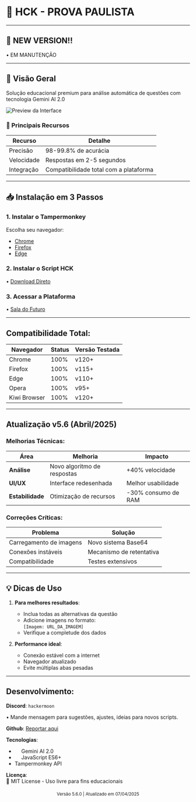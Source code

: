# 🚀 HCK - PROVA PAULISTA

---
## 📢 NEW VERSION!!

• EM MANUTENÇÃO

---

## 📌 Visão Geral
Solução educacional premium para análise automática de questões com tecnologia Gemini AI 2.0

![Preview da Interface](https://cdn.discordapp.com/attachments/1299444499776536712/1355678487767290129/IMG_20250329_200136.jpg?ex=67f25f3a&is=67f10dba&hm=5baf953d855e05b64f70a60c6f6997b4f95d1a91585466b3dfeb587bdff7a02f&)

### 🎯 Principais Recursos
| Recurso | Detalhe |
|---------|---------|
| Precisão | 98-99.8% de acurácia |
| Velocidade | Respostas em 2-5 segundos |
| Integração | Compatibilidade total com a plataforma |

---

## 📥 Instalação em 3 Passos

### 1. Instalar o Tampermonkey
Escolha seu navegador:
- [Chrome](https://chromewebstore.google.com/detail/tampermonkey-legacy/lcmhijbkigalmkeommnijlpobloojgfn?pli=1)
- [Firefox](https://addons.mozilla.org/firefox/addon/tampermonkey/)
- [Edge](https://microsoftedge.microsoft.com/addons/detail/tampermonkey/iikmkjmpaadaobahmlepeloendndfphd)

### 2. Instalar o Script HCK
•  [Download Direto](https://greasyfork.org/pt-BR/scripts/532137-hck-v5-prova-paulista)

### 3. Acessar a Plataforma
•  [Sala do Futuro](https://saladofuturo.educacao.sp.gov.br)

---

## Compatibilidade Total:

| Navegador | Status | Versão Testada |
|-----------|--------|----------------|
| Chrome | 100% | v120+ |
| Firefox | 100% | v115+ |
| Edge | 100% | v110+ |
| Opera | 100% | v95+ |
| Kiwi Browser | 100% | v120+ |

---

## Atualização v5.6 (Abril/2025)

### Melhorias Técnicas:
| Área | Melhoria | Impacto |
|------|----------|---------|
| **Análise** | Novo algoritmo de respostas | +40% velocidade |
| **UI/UX** | Interface redesenhada | Melhor usabilidade |
| **Estabilidade** | Otimização de recursos | -30% consumo de RAM |

### Correções Críticas:
| Problema | Solução |
|----------|---------|
| Carregamento de imagens | Novo sistema Base64 |
| Conexões instáveis | Mecanismo de retentativa |
| Compatibilidade | Testes extensivos |

---

## 💡 Dicas de Uso
1. **Para melhores resultados**:
   - Inclua todas as alternativas da questão
   - Adicione imagens no formato:  
     `[Imagem: URL_DA_IMAGEM]`
   - Verifique a completude dos dados

2. **Performance ideal**:
   - Conexão estável com a internet
   - Navegador atualizado
   - Evite múltiplas abas pesadas

---

## Desenvolvimento:

**Discord**: `hackermoon`

• Mande mensagem para sugestões, ajustes, ideias para novos scripts.

**Github**: [Reportar aqui](https://github.com/hackermoon1/sala-do-futuro-script/issues)

**Tecnologias**:
- <img src="https://cdn.jsdelivr.net/gh/devicons/devicon/icons/googlecloud/googlecloud-original.svg" width="14"> Gemini AI 2.0
- <img src="https://cdn.jsdelivr.net/gh/devicons/devicon/icons/javascript/javascript-original.svg" width="14"> JavaScript ES6+
- Tampermonkey API

**Licença**:  
📜 MIT License - Uso livre para fins educacionais

<div align="center" style="margin-top:20px">
  <sub>Versão 5.6.0 | Atualizado em 07/04/2025</sub>
</div>
